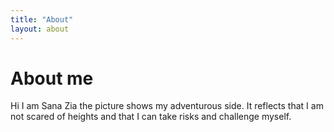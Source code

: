 ```yaml
---
title: "About"
layout: about
---
```


# About me


Hi I am Sana Zia the picture shows my adventurous side. It reflects that I am not scared of heights and that I can take risks and challenge myself.
